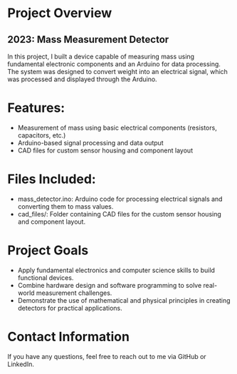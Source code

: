 # Project Overview

## 2023: Mass Measurement Detector
In this project, I built a device capable of measuring mass using fundamental electronic components and an Arduino for data processing. The system was designed to convert weight into an electrical signal, which was processed and displayed through the Arduino.

# Features:
- Measurement of mass using basic electrical components (resistors, capacitors, etc.)
- Arduino-based signal processing and data output
- CAD files for custom sensor housing and component layout

# Files Included:
- mass_detector.ino: Arduino code for processing electrical signals and converting them to mass values.
- cad_files/: Folder containing CAD files for the custom sensor housing and component layout.


# Project Goals
- Apply fundamental electronics and computer science skills to build functional devices.
- Combine hardware design and software programming to solve real-world measurement challenges.
- Demonstrate the use of mathematical and physical principles in creating detectors for practical applications.

# Contact Information
If you have any questions, feel free to reach out to me via GitHub or LinkedIn.
